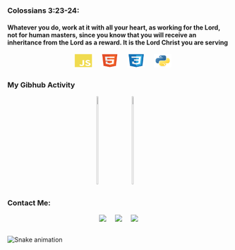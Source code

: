 ### Colossians 3:23-24:
#### Whatever you do, work at it with all your heart, as working for the Lord, not for human masters, since you know that you will receive an inheritance from the Lord as a reward. It is the Lord Christ you are serving

<div style="display: flex; justify-content: center; align-items: center; gap: 20px;"><br>
  <img align="center" alt="Js" height="30" width="40" src="https://raw.githubusercontent.com/devicons/devicon/master/icons/javascript/javascript-plain.svg">
  <img align="center" alt="HTML" height="30" width="40" src="https://raw.githubusercontent.com/devicons/devicon/master/icons/html5/html5-original.svg">
  <img align="center" alt="CSS" height="30" width="40" src="https://raw.githubusercontent.com/devicons/devicon/master/icons/css3/css3-original.svg">
  <img align="center" alt="Python" height="30" width="40" src="https://raw.githubusercontent.com/devicons/devicon/master/icons/python/python-original.svg">
</div>

##

### My Gibhub Activity
<div style="display: flex; justify-content: center; align-items: center; gap: 60px;">
  <a href="https://github.com/gustavoacs2000/github-readme-stats">
    <img height="200" width="40%" src="https://github-readme-stats.vercel.app/api?username=gustavoacs2000&theme=gruvbox_light" />
  </a>
  <a href="https://github.com/gustavoacs2000/convoychat" >
    <img height="200" width="31.5%" src="https://github-readme-stats.vercel.app/api/top-langs?username=anuraghazra&layout=compact&langs_count=8&&theme=gruvbox_light&hide_progress=true" />
  </a>
</div>

##

### Contact Me:
<div style="display: flex; justify-content: center; align-items: center; gap: 20px;"> 
  <a href = "mailto:gustavoacs2000@gmail.com"><img src="https://img.shields.io/badge/Gmail-D14836?style=for-the-badge&logo=gmail&logoColor=white" target="_blank"></a>
  <a href="https://www.linkedin.com/in/gustavo-alexandre-cardoso-de-sousa-02b2141b0/" target="_blank"><img src="https://img.shields.io/badge/-LinkedIn-%230077B5?style=for-the-badge&logo=linkedin&logoColor=white" target="_blank"></a> 
  <a href="https://wa.me/61995090622" target="_blank"><img src="https://img.shields.io/badge/WhatsApp-25D366?style=for-the-badge&logo=whatsapp&logoColor=white)" target="_blank"></a> 
</div>

##

![Snake animation](https://raw.githubusercontent.com/gustavoacs2000/gustavoacs2000/output/github-contribution-grid-snake.svg)

